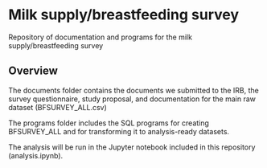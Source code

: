# Milk supply/breastfeeding survey

Repository of documentation and programs for the milk
supply/breastfeeding survey


## Overview

The documents folder contains the documents we submitted to the IRB,
the survey questionnaire, study proposal, and documentation for the
main raw dataset (BFSURVEY_ALL.csv)

The programs folder includes the SQL programs for creating
BFSURVEY_ALL and for transforming it to analysis-ready datasets.

The analysis will be run in the Jupyter notebook included in this
repository (analysis.ipynb).